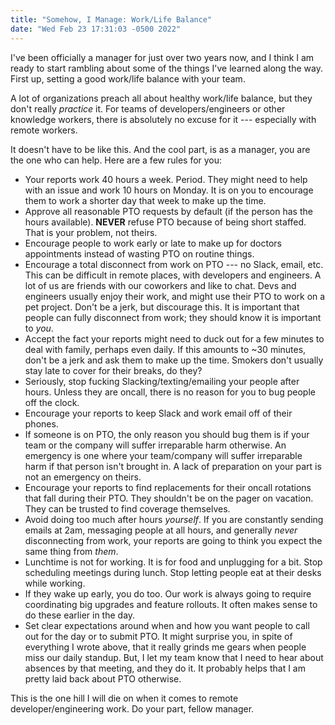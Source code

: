 ```yaml
---
title: "Somehow, I Manage: Work/Life Balance"
date: "Wed Feb 23 17:31:03 -0500 2022"
---
```


I've been officially a manager for just over two years now, and I think I am
ready to start rambling about some of the things I've learned along the way.
First up, setting a good work/life balance with your team.

A lot of organizations preach all about healthy work/life balance, but they
don't really _practice_ it. For teams of developers/engineers or other
knowledge workers, there is absolutely no excuse for it --- especially with
remote workers.

It doesn't have to be like this. And the cool part, is as a manager, you are
the one who can help. Here are a few rules for you:

- Your reports work 40 hours a week. Period. They might need to help with an
  issue and work 10 hours on Monday. It is on you to encourage them to work a
  shorter day that week to make up the time.
- Approve all reasonable PTO requests by default (if the person has the hours
  available). **NEVER** refuse PTO because of being short staffed. That is
  your problem, not theirs. 
- Encourage people to work early or late to make up for doctors appointments
  instead of wasting PTO on routine things.
- Encourage a total disconnect from work on PTO --- no Slack, email, etc. This
  can be difficult in remote places, with developers and engineers. A lot of
  us are friends with our coworkers and like to chat. Devs and engineers
  usually enjoy their work, and might use their PTO to work on a pet project.
  Don't be a jerk, but discourage this. It is important that people can fully
  disconnect from work; they should know it is important to _you_.
- Accept the fact your reports might need to duck out for a few minutes to
  deal with family, perhaps even daily. If this amounts to ~30 minutes, don't
  be a jerk and ask them to make up the time. Smokers don't usually stay late
  to cover for their breaks, do they?
- Seriously, stop fucking Slacking/texting/emailing your people after hours.
  Unless they are oncall, there is no reason for you to bug people off the
  clock.
- Encourage your reports to keep Slack and work email off of their phones.
- If someone is on PTO, the only reason you should bug them is if your team or
  the company will suffer irreparable harm otherwise. An emergency is one
  where your team/company will suffer irreparable harm if that person isn't
  brought in. A lack of preparation on your part is not an emergency on theirs.
- Encourage your reports to find replacements for their oncall rotations
  that fall during their PTO. They shouldn't be on the pager on vacation. They
  can be trusted to find coverage themselves.
- Avoid doing too much after hours _yourself_. If you are constantly sending
  emails at 2am, messaging people at all hours, and generally _never_
  disconnecting from work, your reports are going to think you expect the same
  thing from _them_. 
- Lunchtime is not for working. It is for food and unplugging for a bit. Stop
  scheduling meetings during lunch. Stop letting people eat at their desks
  while working. 
- If they wake up early, you do too. Our work is always going to require
  coordinating big upgrades and feature rollouts. It often makes sense to do
  these earlier in the day. 
- Set clear expectations around when and how you want people to call out for
  the day or to submit PTO. It might surprise you, in spite of everything I
  wrote above, that it really grinds me gears when people miss our daily
  standup. But, I let my team know that I need to hear about absences by that
  meeting, and they do it. It probably helps that I am pretty laid back about
  PTO otherwise.

This is the one hill I will die on when it comes to remote
developer/engineering work. Do your part, fellow manager.

